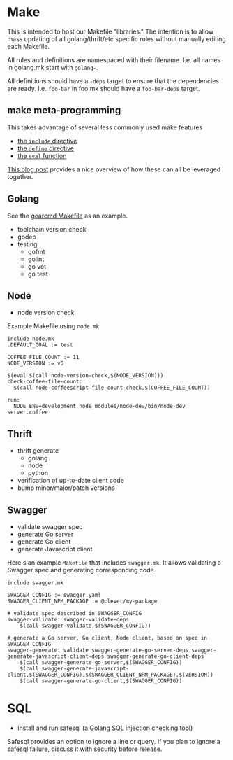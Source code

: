 # Make

This is intended to host our Makefile "libraries."
The intention is to allow mass updating of all golang/thrift/etc specific rules without manually editing each Makefile.

All rules and definitions are namespaced with their filename.
I.e. all names in golang.mk start with `golang-`.

All definitions should have a `-deps` target to ensure that the dependencies are ready.
I.e. `foo-bar` in foo.mk should have a `foo-bar-deps` target.


## make meta-programming

This takes advantage of several less commonly used make features

- [the `include` directive](http://www.gnu.org/software/make/manual/make.html#Include)
- [the `define` directive](http://www.gnu.org/software/make/manual/make.html#Multi_002dLine)
- [the `eval` function](http://www.gnu.org/software/make/manual/make.html#Eval-Function)

[This blog post](http://make.mad-scientist.net/the-eval-function/) provides a nice overview of how these can all be leveraged together.


## Golang

See the [gearcmd Makefile](https://github.com/Clever/gearcmd/blob/master/Makefile) as an example.

- toolchain version check
- godep
- testing
  - gofmt
  - golint
  - go vet
  - go test

## Node

- node version check

Example Makefile using `node.mk`

```make
include node.mk
.DEFAULT_GOAL := test

COFFEE_FILE_COUNT := 11
NODE_VERSION := v6

$(eval $(call node-version-check,$(NODE_VERSION)))
check-coffee-file-count:
  $(call node-coffeescript-file-count-check,$(COFFEE_FILE_COUNT))

run:
  NODE_ENV=development node_modules/node-dev/bin/node-dev server.coffee
```

## Thrift

- thrift generate
  - golang
  - node
  - python
- verification of up-to-date client code
- bump minor/major/patch versions

## Swagger

- validate swagger spec
- generate Go server
- generate Go client
- generate Javascript client


Here's an example `Makefile` that includes `swagger.mk`.
It allows validating a Swagger spec and generating corresponding code.

```make
include swagger.mk

SWAGGER_CONFIG := swagger.yaml
SWAGGER_CLIENT_NPM_PACKAGE := @clever/my-package

# validate spec described in SWAGGER_CONFIG
swagger-validate: swagger-validate-deps
	$(call swagger-validate,$(SWAGGER_CONFIG))

# generate a Go server, Go client, Node client, based on spec in SWAGGER_CONFIG
swagger-generate: validate swagger-generate-go-server-deps swagger-generate-javascript-client-deps swagger-generate-go-client-deps
	$(call swagger-generate-go-server,$(SWAGGER_CONFIG))
	$(call swagger-generate-javascript-client,$(SWAGGER_CONFIG),$(SWAGGER_CLIENT_NPM_PACKAGE),$(VERSION))
	$(call swagger-generate-go-client,$(SWAGGER_CONFIG))
```

# SQL

- install and run safesql (a Golang SQL injection checking tool)

Safesql provides an option to ignore a line or query. If you plan to ignore a safesql failure, discuss it with security before release. 
